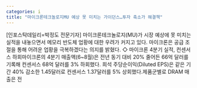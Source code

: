 ```yaml
---
categories: i
title: "마이크론테크놀로지MU 예상 못 미치는 가이던스…투자 축소가 해결책"
---
```

[인포스탁데일리=박정도 전문기자] 마이크론테크놀로지(MU)가 시장 예상에 못 미치는 실적을 내놓으면서 메모리 반도체 업황에 대한 우려가 커지고 있다. 마이크론은 공급 조절을 통해 어려운 업황을 극복하겠다는 의지를 밝혔다. ◇ 마이크론 4분기 실적, 컨센서스 하회마이크론의 4분기 매출액(6~8월)은 전년 동기 대비 20% 줄어든 66억 달러를 기록해 컨센서스 68억 달러를 3% 하회했다. 희석 주당순이익(Diluted EPS)은 같은 기간 40% 감소한 1.45달러로 컨센서스 1.37달러를 5% 상회했다.제품군별로 DRAM 매출은 전